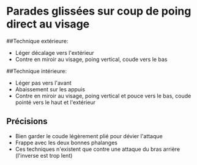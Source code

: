 # Parades glissées sur coup de poing direct au visage

##Technique extérieure:
- Léger décalage vers l'extérieur
- Contre en miroir au visage, poing vertical, coude vers le bas

##Technique intérieure:
- Léger pas vers l'avant
- Abaissement sur les appuis
- Contre en miroir au visage, poing vertical et pouce vers le bas, coude pointé vers le haut et l'extérieur

## Précisions
- Bien garder le coude légèrement plié pour dévier l'attaque
- Frappe avec les deux bonnes phalanges
- Ces techniques n'existent que contre une attaque du bras arrière (l'inverse est trop lent)
